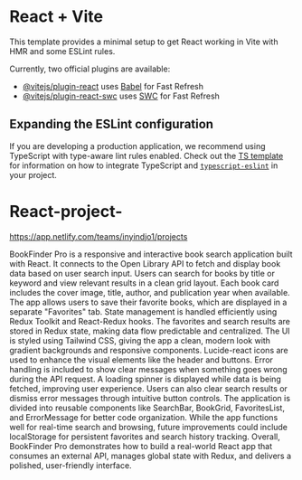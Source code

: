 # React + Vite

This template provides a minimal setup to get React working in Vite with HMR and some ESLint rules.

Currently, two official plugins are available:

- [@vitejs/plugin-react](https://github.com/vitejs/vite-plugin-react/blob/main/packages/plugin-react) uses [Babel](https://babeljs.io/) for Fast Refresh
- [@vitejs/plugin-react-swc](https://github.com/vitejs/vite-plugin-react/blob/main/packages/plugin-react-swc) uses [SWC](https://swc.rs/) for Fast Refresh

## Expanding the ESLint configuration

If you are developing a production application, we recommend using TypeScript with type-aware lint rules enabled. Check out the [TS template](https://github.com/vitejs/vite/tree/main/packages/create-vite/template-react-ts) for information on how to integrate TypeScript and [`typescript-eslint`](https://typescript-eslint.io) in your project.
# React-project-

https://app.netlify.com/teams/inyindjo1/projects

BookFinder Pro is a responsive and interactive book search application built with React.
It connects to the Open Library API to fetch and display book data based on user search input.
Users can search for books by title or keyword and view relevant results in a clean grid layout.
Each book card includes the cover image, title, author, and publication year when available.
The app allows users to save their favorite books, which are displayed in a separate "Favorites" tab.
State management is handled efficiently using Redux Toolkit and React-Redux hooks.
The favorites and search results are stored in Redux state, making data flow predictable and centralized.
The UI is styled using Tailwind CSS, giving the app a clean, modern look with gradient backgrounds and responsive components.
Lucide-react icons are used to enhance the visual elements like the header and buttons.
Error handling is included to show clear messages when something goes wrong during the API request.
A loading spinner is displayed while data is being fetched, improving user experience.
Users can also clear search results or dismiss error messages through intuitive button controls.
The application is divided into reusable components like SearchBar, BookGrid, FavoritesList, and ErrorMessage for better code organization.
While the app functions well for real-time search and browsing, future improvements could include localStorage for persistent favorites and search history tracking.
Overall, BookFinder Pro demonstrates how to build a real-world React app that consumes an external API, manages global state with Redux, and delivers a polished, user-friendly interface.